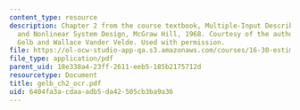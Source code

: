 ```yaml
---
content_type: resource
description: Chapter 2 from the course textbook, Multiple-Input Describing Functions
  and Nonlinear System Design, McGraw Hill, 1968. Courtesy of the authors, Authur
  Gelb and Wallace Vander Velde. Used with permission.
file: https://ol-ocw-studio-app-qa.s3.amazonaws.com/courses/16-30-estimation-and-control-of-aerospace-systems-spring-2004/6404fa3acdaaadb5da42505cb3ba9a36_gelb_ch2_ocr.pdf
file_type: application/pdf
parent_uid: 18e338a4-23ff-2611-eeb5-185b2175712d
resourcetype: Document
title: gelb_ch2_ocr.pdf
uid: 6404fa3a-cdaa-adb5-da42-505cb3ba9a36
---
```

